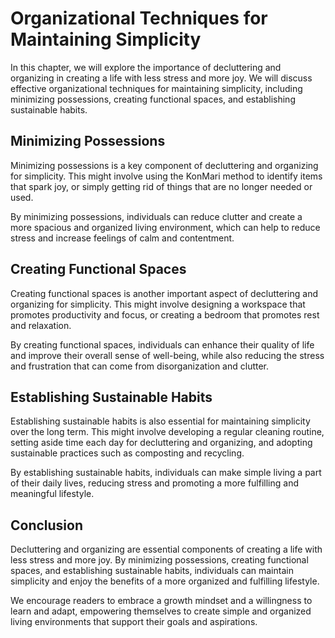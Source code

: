 # Organizational Techniques for Maintaining Simplicity

In this chapter, we will explore the importance of decluttering and organizing in creating a life with less stress and more joy. We will discuss effective organizational techniques for maintaining simplicity, including minimizing possessions, creating functional spaces, and establishing sustainable habits.

Minimizing Possessions
----------------------

Minimizing possessions is a key component of decluttering and organizing for simplicity. This might involve using the KonMari method to identify items that spark joy, or simply getting rid of things that are no longer needed or used.

By minimizing possessions, individuals can reduce clutter and create a more spacious and organized living environment, which can help to reduce stress and increase feelings of calm and contentment.

Creating Functional Spaces
--------------------------

Creating functional spaces is another important aspect of decluttering and organizing for simplicity. This might involve designing a workspace that promotes productivity and focus, or creating a bedroom that promotes rest and relaxation.

By creating functional spaces, individuals can enhance their quality of life and improve their overall sense of well-being, while also reducing the stress and frustration that can come from disorganization and clutter.

Establishing Sustainable Habits
-------------------------------

Establishing sustainable habits is also essential for maintaining simplicity over the long term. This might involve developing a regular cleaning routine, setting aside time each day for decluttering and organizing, and adopting sustainable practices such as composting and recycling.

By establishing sustainable habits, individuals can make simple living a part of their daily lives, reducing stress and promoting a more fulfilling and meaningful lifestyle.

Conclusion
----------

Decluttering and organizing are essential components of creating a life with less stress and more joy. By minimizing possessions, creating functional spaces, and establishing sustainable habits, individuals can maintain simplicity and enjoy the benefits of a more organized and fulfilling lifestyle.

We encourage readers to embrace a growth mindset and a willingness to learn and adapt, empowering themselves to create simple and organized living environments that support their goals and aspirations.
